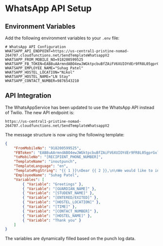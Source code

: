 # WhatsApp API Setup

## Environment Variables

Add the following environment variables to your `.env` file:

```
# WhatsApp API Configuration
WHATSAPP_API_ENDPOINT=https://us-central1-pristine-nomad-264707.cloudfunctions.net/SendTemplateWhatsappV2
WHATSAPP_FROM_MOBILE_NO=918200599525
WHATSAPP_FB_TOKEN=EAB8uAArmndABO4ewJWGktpcbuBfZAiFV6XUIOYdEr9FR8L05gprGxlb1Sx9DNFwY9q1A8f3NcZAcs4b7DhE9nZBT5ZACPLxNIL3J0vTNHpvuam7zfrsHcwYilrmVybIowxY7xWapORJIUoPMcqWykvnFjgsnBqvZBURIzKEkUMZAfdPlQJdQ0b6W63W2sBgJ6i
WHATSAPP_EMPLOYEE_NAME="Suhag Patel"
WHATSAPP_HOSTEL_LOCATION="Nikol"
WHATSAPP_HOSTEL_NAME="LN Stay"
WHATSAPP_CONTACT_NUMBER=9876543210
```

## API Integration

The WhatsAppService has been updated to use the WhatsApp API instead of Twilio. The new API endpoint is:

```
https://us-central1-pristine-nomad-264707.cloudfunctions.net/SendTemplateWhatsappV2
```

The message structure is now using the following template:

```json
{
    "FromMobileNo": "918200599525",
    "FBToken": "EAB8uAArmndABO4ewJWGktpcbuBfZAiFV6XUIOYdEr9FR8L05gprGxlb1Sx9DNFwY9q1A8f3NcZAcs4b7DhE9nZBT5ZACPLxNIL3J0vTNHpvuam7zfrsHcwYilrmVybIowxY7xWapORJIUoPMcqWykvnFjgsnBqvZBURIzKEkUMZAfdPlQJdQ0b6W63W2sBgJ6i",
    "toMobileNo": "[RECIPIENT_PHONE_NUMBER]",
    "TemplateName": "inoutpunch",
    "TemplateLanguage": "en",
    "TemplateMsgString": "{{ 1 }}\nDear {{ 2 }},\n\nWe would like to inform you that your ward {{ 3 }} has {{ 4 }} the hostel premises {{ 5 }} at {{ 6 }}\n\nIf you have any questions, feel free to contact us at {{ 7 }}\n\n- {{ 8 }}\n\n{{ 9 }}",
    "EmployeeName": "Suhag Patel",
    "Variables": [
        { "Variable": "Greetings" },
        { "Variable": "[GUARDIAN_NAME]" },
        { "Variable": "[STUDENT_NAME]" },
        { "Variable": "[ENTERED/EXITED]" },
        { "Variable": "[HOSTEL_LOCATION]" },
        { "Variable": "[TIME]" },
        { "Variable": "[CONTACT_NUMBER]" },
        { "Variable": "[HOSTEL_NAME]" },
        { "Variable": "Thank you" }
    ]
}
```

The variables are dynamically filled based on the punch log data.
